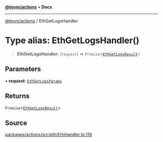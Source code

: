 [**@tevm/actions**](../README.md) • **Docs**

***

[@tevm/actions](../globals.md) / EthGetLogsHandler

# Type alias: EthGetLogsHandler()

> **EthGetLogsHandler**: (`request`) => `Promise`\<[`EthGetLogsResult`](EthGetLogsResult.md)\>

## Parameters

• **request**: [`EthGetLogsParams`](EthGetLogsParams.md)

## Returns

`Promise`\<[`EthGetLogsResult`](EthGetLogsResult.md)\>

## Source

[packages/actions/src/eth/EthHandler.ts:119](https://github.com/evmts/tevm-monorepo/blob/main/packages/actions/src/eth/EthHandler.ts#L119)

